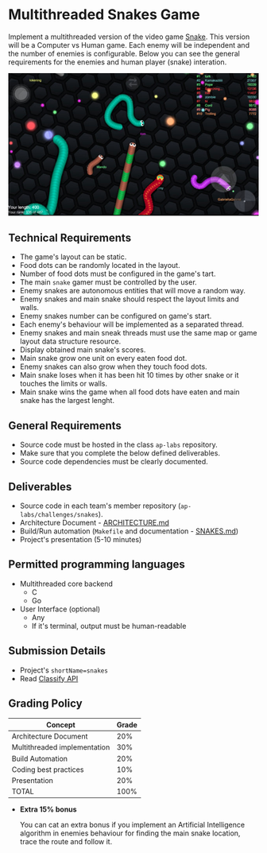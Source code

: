 Multithreaded Snakes Game
=========================

Implement a multithreaded version of the video game [Snake](https://en.wikipedia.org/wiki/Snake_(video_game_genre)). This version will be a
Computer vs Human game. Each enemy will be independent and the number of enemies is configurable. Below you can see the general
requirements for the enemies and human player (snake) interation.

![Snakes](snakes.png)

Technical Requirements
----------------------
- The game's layout can be static.
- Food dots can be randomly located in the layout.
- Number of food dots must be configured in the game's tart.
- The main `snake` gamer must be controlled by the user.
- Enemy snakes are autonomous entities that will move a random way.
- Enemy snakes and main snake should respect the layout limits and walls.
- Enemy snakes number can be configured on game's start.
- Each enemy's behaviour will be implemented as a separated thread.
- Enemy snakes and main sneak threads must use the same map or game layout data structure resource.
- Display obtained main snake's scores.
- Main snake grow one unit on every eaten food dot.
- Enemy snakes can also grow when they touch food dots.
- Main snake loses when it has been hit 10 times by other snake or it touches the limits or walls.
- Main snake wins the game when all food dots have eaten and main snake has the largest lenght.

General Requirements
--------------------
- Source code must be hosted in the class `ap-labs` repository.
- Make sure that you complete the below defined deliverables.
- Source code dependencies must be clearly documented.

Deliverables
------------
- Source code in each team's member repository (`ap-labs/challenges/snakes`).
- Architecture Document - [ARCHITECTURE.md](ARCHITECTURE.md)
- Build/Run automation (`Makefile` and documentation - [SNAKES.md](SNAKES.md))
- Project's presentation (5-10 minutes)


Permitted programming languages
-------------------------------
- Multithreaded core backend
  - C
  - Go
- User Interface (optional)
  - Any
  - If it's terminal, output must be human-readable

Submission Details
------------------
- Project's `shortName=snakes`
- Read [Classify API](../../classify.md)

Grading Policy
--------------
| Concept                      | Grade |
|------------------------------|-------|
| Architecture Document        | 20%   |
| Multithreaded implementation | 30%   |
| Build Automation             | 20%   |
| Coding best practices        | 10%   |
| Presentation                 | 20%   |
| TOTAL                        | 100%  |

- **Extra 15% bonus**

  You can cat an extra bonus if you implement an Artificial Intelligence algorithm in enemies behaviour
  for finding the main snake location, trace the route and follow it.